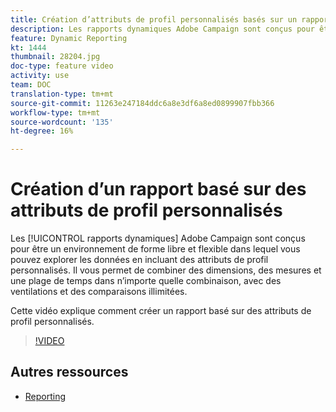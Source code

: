```yaml
---
title: Création d’attributs de profil personnalisés basés sur un rapport
description: Les rapports dynamiques Adobe Campaign sont conçus pour être un environnement de forme libre et flexible dans lequel vous pouvez explorer les données en incluant des attributs de profil personnalisés. Il vous permet de combiner des dimensions, des mesures et une plage de temps dans n’importe quelle combinaison, avec des ventilations et des comparaisons illimitées. Cette vidéo explique comment créer un rapport basé sur des attributs de profil personnalisés.
feature: Dynamic Reporting
kt: 1444
thumbnail: 28204.jpg
doc-type: feature video
activity: use
team: DOC
translation-type: tm+mt
source-git-commit: 11263e247184ddc6a8e3df6a8ed0899907fbb366
workflow-type: tm+mt
source-wordcount: '135'
ht-degree: 16%

---
```



# Création d’un rapport basé sur des attributs de profil personnalisés

Les [!UICONTROL rapports dynamiques] Adobe Campaign sont conçus pour être un environnement de forme libre et flexible dans lequel vous pouvez explorer les données en incluant des attributs de profil personnalisés. Il vous permet de combiner des dimensions, des mesures et une plage de temps dans n’importe quelle combinaison, avec des ventilations et des comparaisons illimitées.

Cette vidéo explique comment créer un rapport basé sur des attributs de profil personnalisés.

>[!VIDEO](https://video.tv.adobe.com/v/28204?quality=12)

## Autres ressources

* [Reporting](https://docs.adobe.com/content/help/fr-FR/campaign-standard/using/reporting/about-reporting/about-dynamic-reports.html)

